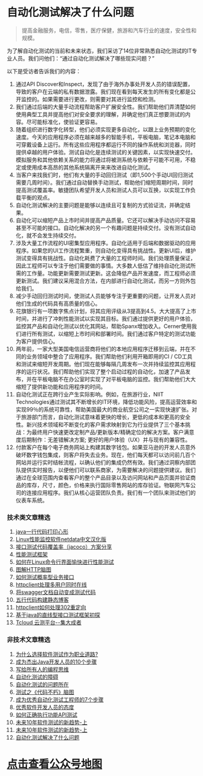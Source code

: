 # 自动化测试解决了什么问题



> 提高金融服务，电信，零售，医疗保健，旅游和汽车行业的速度，安全性和规模。

为了解自动化测试的当前和未来状态，我们采访了14位非常熟悉自动化测试的IT专业人员。我们问他们：“通过自动化测试解决了哪些现实问题？”

以下是受访者告诉我们的内容：

1. 通过API Discover和Inspect，发现了由于海外办事处开发人员的错误配置，导致的客户在云端的私有数据泄露。我们现在看到每天发生的所有变化都是公开监控的。如果需要进行更改，则需要对其进行监控和检测。 
2. 我们通过后端的大量手动流程帮助客户扩展安全性。我们帮助他们弄清楚如何使用典型工具并提高他们对安全要求的理解，并确定他们真正想要测试的内容。尽可能标准化，使验证更容易。
3. 随着组织进行数字化转型，他们必须实现更多自动化，以跟上业务预期的变化速度。今天的应用程序必须在越来越多的智能手机，平板电脑，笔记本电脑和可穿戴设备上运行。所有这些应用程序都运行不同的操作系统和浏览器，同时提供卓越的用户体验。测试自动化是连续测试的关键因素，以实现快速交付。模拟服务和其他依赖关系的能力将通过将被测系统与依赖于可能不可用，不稳定或使用成本高昂的其他系统隔离开来来改进自动化测试。
4. 当客户来找我们时，他们有大量的手动回归测试（即1,500个手动UI回归测试需要几周时间）。我们通过自动替换手动测试，帮助他们缩短周期时间，同时提高测试覆盖率。敏捷团队希望开发人员和测试人员可以互换，以实现工作负载平衡的观点。
5. 自动化测试解决的主要问题是能够以连续且可复制的方式验证流，并确定结果。
6. 自动化可以缩短产品上市时间并提高产品质量。它还可以解决手动访问不容易甚至不可能的接口。自动化解决的另一个有趣问题是持续交付。没有测试自动化，就不会发生持续交付。
7. 涉及大量工作流程的UI密集型应用程序。自动化适用于后端和数据驱动的应用程序。如果您的UI工作流程繁重，则自动化变得具有挑战性。更新UI后，维护测试变得具有挑战性。自动化耗费了大量的工程师时间。我们处理质量保证，因此工程师可以专注于他们需要做的事情。大多数人低估了维持自动化测试所需的工作量。功能更新需要测试更新。这会降低产品开发速度，而工程师必须更新测试。我们建议采用混合方法，在内部进行自动化测试，而另一方则外包给我们。
8. 减少手动回归测试时间，使测试人员能够专注于更重要的问题，让开发人员对他们生成的代码具有高质量的信心。
9. 花旗银行有一项数字焦点计划，将其应用评级从3提高到4.5。大大提高了上市时间，并进行了冲刺性能测试以实现其目标。我们通过提供更好的用户体验，监控其产品和自动化测试以优化其网站，帮助Spanx增加收入。Cerner使用我们进行所有测试，以缩短上市时间和部署时间。我们通过客户特定的测试功能为客户提供信心。
10. 两年前，一家大型美国电信运营商将他们的本地应用程序迁移到云端，并在不同的业务领域中整合了应用程序。我们帮助他们利用开箱即用的CI / CD工具和测试来缩短开发周期。他们现在能够每隔几周发布一次并持续监控其应用程序的运行状况。我们帮助他们实现了整个启动过程的自动化，加速了产品发布，并在平板电脑不在办公室时实现了对平板电脑的监控。我们帮助他们大大缩短了提供新功能和应用程序的时间。  
11. 自动化测试正在跨行业产生实际影响。例如，在旅游行业，NIIT Technologies通过测试其不断增长的IT环境，降低功能风险，提高运营效率和实现99％的系统可靠性，帮助美国最大的商业航空公司之一实现快速扩张。对于旅游部门而言，自动化测试意味着更快的增长，更低的成本和更高的安全性。新兴技术领域和不断变化的客户需求映射到它为行业提供了三个基本挑战：为最终用户快速更改定制产品/更新版本/精确定位的解决方案。客户满意度后期制作：无差错解决方案; 更好的用户体验（UX）并与现有的兼容性。
12. 付款客户在每个电子商务网站上构建其数字钱包。如果亚马逊的开发人员意外破坏数字钱包集成，则客户将失去业务。现在，他们每天都可以访问前几百个网站并运行实时结帐流程，以确认他们的集成仍然有效。我们通过洞察内部团队提供实时报告，以便他们可以联系商家，为需要解决的问题提供建议。我们通过在全球范围内查看客户的整个产品目录以及访问网站和产品页面并验证商品的库存，尺寸，颜色，价格来执行国际零售网站的库存验证。物联网汽车公司的连接应用程序。我们从核心运营团队负责。我们有一个团队来测试他们的仪表车系统。

### 技术类文章精选

1. [java一行代码打印心形](https://mp.weixin.qq.com/s/QPSryoSbViVURpSa9QXtpg)
2. [Linux性能监控软件netdata中文汉化版](https://mp.weixin.qq.com/s/fdXtK-5WwKnxjLZdyg6-nA)
3. [接口测试代码覆盖率（jacoco）方案分享](https://mp.weixin.qq.com/s/D73Sq6NLjeRKN8aCpGLOjQ)
4. [性能测试框架](https://mp.weixin.qq.com/s/3_09j7-5ex35u30HQRyWug)
5. [如何在Linux命令行界面愉快进行性能测试](https://mp.weixin.qq.com/s/fwGqBe1SpA2V0lPfAOd04Q)
6. [图解HTTP脑图](https://mp.weixin.qq.com/s/100Vm8FVEuXs0x6rDGTipw)
7. [如何测试概率型业务接口](https://mp.weixin.qq.com/s/kUVffhjae3eYivrGqo6ZMg)
8. [httpclient处理多用户同时在线](https://mp.weixin.qq.com/s/Nuc30Fwy6-Qyr-Pc65t1_g)
9. [将swagger文档自动变成测试代码](https://mp.weixin.qq.com/s/SY8mVenj0zMe5b47GS9VSQ)
10. [五行代码构建静态博客](https://mp.weixin.qq.com/s/hZnimJOg5OqxRSDyFvuiiQ)
11. [httpclient如何处理302重定向](https://mp.weixin.qq.com/s/vg354AjPKhIZsnSu4GZjZg)
12. [基于java的直线型接口测试框架初探](https://mp.weixin.qq.com/s/xhg4exdb1G18-nG5E7exkQ)
13. [Tcloud 云测平台--集大成者](https://mp.weixin.qq.com/s/29sEO39_NyDiJr-kY5ufdw)


### 非技术文章精选
1. [为什么选择软件测试作为职业道路?](https://mp.weixin.qq.com/s/o83wYvFUvy17kBPLDO609A)
2. [成为杰出Java开发人员的10个步骤](https://mp.weixin.qq.com/s/UCNOTSzzvTXwiUX6xpVlyA)
3. [写给所有人的编程思维](https://mp.weixin.qq.com/s/Oj33UCnYfbUgzsBzEm2GPQ)
4. [自动化测试的障碍](https://mp.weixin.qq.com/s/ZIV7uJp7DzVoKhWOh6lvRg)
5. [自动化测试的问题所在](https://mp.weixin.qq.com/s/BhvD7BnkBU8hDBsGUWok6g)
6. [测试之《代码不朽》脑图](https://mp.weixin.qq.com/s/2aGLK3knUiiSoex-kmi0GA)
7. [成为优秀自动化测试工程师的7个步骤](https://mp.weixin.qq.com/s/wdw1l4AZnPpdPBZZueCcnw)
8. [优秀软件开发人员的态度](https://mp.weixin.qq.com/s/0uEEeFaR27aTlyp-sm61bA)
9. [如何正确执行功能API测试](https://mp.weixin.qq.com/s/aeGx5O_jK_iTD9KUtylWmA)
10. [未来10年软件测试的新趋势-上](https://mp.weixin.qq.com/s/9XgpIfXQRuKg1Pap-tfqYQ)
11. [未来10年软件测试的新趋势-上](https://mp.weixin.qq.com/s/9XgpIfXQRuKg1Pap-tfqYQ)
12. [自动化测试解决了什么问题](https://mp.weixin.qq.com/s/96k2I_OBHayliYGs2xo6OA)

# [点击查看公众号地图](https://mp.weixin.qq.com/s/CJJ2g-RqzfBsbCCYKKp5pQ)

